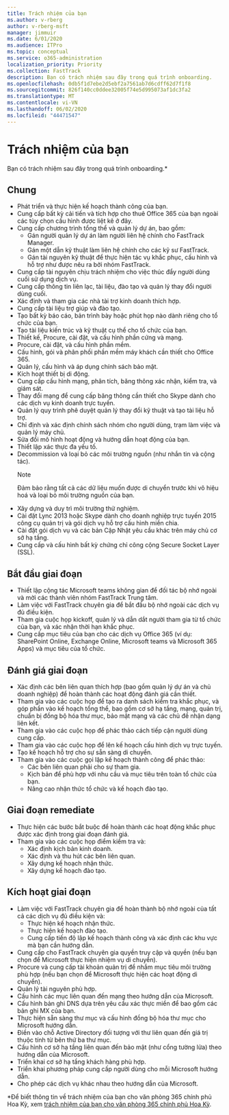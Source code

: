 ```yaml
---
title: Trách nhiệm của bạn
ms.author: v-rberg
author: v-rberg-msft
manager: jimmuir
ms.date: 6/01/2020
ms.audience: ITPro
ms.topic: conceptual
ms.service: o365-administration
localization_priority: Priority
ms.collection: FastTrack
description: Bạn có trách nhiệm sau đây trong quá trình onboarding.
ms.openlocfilehash: 0db5f1d7ebe2d5ebf2a7561ab7d6cdff62d7f1f8
ms.sourcegitcommit: 826f140cc0ddee32005f74e5d995073af1dc3fa2
ms.translationtype: MT
ms.contentlocale: vi-VN
ms.lasthandoff: 06/02/2020
ms.locfileid: "44471547"
---
```

# <a name="your-responsibilities"></a>Trách nhiệm của bạn

Bạn có trách nhiệm sau đây trong quá trình onboarding.\*
  
## <a name="general"></a>Chung

- Phát triển và thực hiện kế hoạch thành công của bạn.
- Cung cấp bất kỳ cải tiến và tích hợp cho thuê Office 365 của bạn ngoài các tùy chọn cấu hình được liệt kê ở đây.  
- Cung cấp chương trình tổng thể và quản lý dự án, bao gồm: 
  - Gán người quản lý dự án làm người liên hệ chính cho FastTrack Manager.
  - Gán một dẫn kỹ thuật làm liên hệ chính cho các kỹ sư FastTrack.
  - Gán tài nguyên kỹ thuật để thực hiện tác vụ khắc phục, cấu hình và hỗ trợ như được nêu ra bởi nhóm FastTrack. 
- Cung cấp tài nguyên chịu trách nhiệm cho việc thúc đẩy người dùng cuối sử dụng dịch vụ. 
- Cung cấp thông tin liên lạc, tài liệu, đào tạo và quản lý thay đổi người dùng cuối.
- Xác định và tham gia các nhà tài trợ kinh doanh thích hợp.  
- Cung cấp tài liệu trợ giúp và đào tạo.  
- Tạo bất kỳ báo cáo, bản trình bày hoặc phút họp nào dành riêng cho tổ chức của bạn. 
- Tạo tài liệu kiến trúc và kỹ thuật cụ thể cho tổ chức của bạn.   
- Thiết kế, Procure, cài đặt, và cấu hình phần cứng và mạng.   
- Procure, cài đặt, và cấu hình phần mềm.  
- Cấu hình, gói và phân phối phần mềm máy khách cần thiết cho Office 365.  
- Quản lý, cấu hình và áp dụng chính sách bảo mật.
- Kích hoạt thiết bị di động.
- Cung cấp cấu hình mạng, phân tích, băng thông xác nhận, kiểm tra, và giám sát. 
- Thay đổi mạng để cung cấp băng thông cần thiết cho Skype dành cho các dịch vụ kinh doanh trực tuyến. 
- Quản lý quy trình phê duyệt quản lý thay đổi kỹ thuật và tạo tài liệu hỗ trợ.  
- Chỉ định và xác định chính sách nhóm cho người dùng, trạm làm việc và quản lý máy chủ. 
- Sửa đổi mô hình hoạt động và hướng dẫn hoạt động của bạn. 
- Thiết lập xác thực đa yếu tố.  
- Decommission và loại bỏ các môi trường nguồn (như nhắn tin và cộng tác). 
    > [!NOTE]
    > Đảm bảo rằng tất cả các dữ liệu muốn được di chuyển trước khi vô hiệu hoá và loại bỏ môi trường nguồn của bạn. 
- Xây dựng và duy trì môi trường thử nghiệm.  
- Cài đặt Lync 2013 hoặc Skype dành cho doanh nghiệp trực tuyến 2015 công cụ quản trị và gói dịch vụ hỗ trợ cấu hình miền chia.
- Cài đặt gói dịch vụ và các bản Cập Nhật yêu cầu khác trên máy chủ cơ sở hạ tầng. 
- Cung cấp và cấu hình bất kỳ chứng chỉ công cộng Secure Socket Layer (SSL). 
    
## <a name="initiate-phase"></a>Bắt đầu giai đoạn

- Thiết lập cộng tác Microsoft teams không gian để đối tác bộ nhớ ngoài và mời các thành viên nhóm FastTrack Trung tâm.   
- Làm việc với FastTrack chuyên gia để bắt đầu bộ nhớ ngoài các dịch vụ đủ điều kiện.    
- Tham gia cuộc họp kickoff, quản lý và dẫn dắt người tham gia từ tổ chức của bạn, và xác nhận thời hạn khắc phục.   
- Cung cấp mục tiêu của bạn cho các dịch vụ Office 365 (ví dụ: SharePoint Online, Exchange Online, Microsoft teams và Microsoft 365 Apps) và mục tiêu của tổ chức.
    
## <a name="assess-phase"></a>Đánh giá giai đoạn

- Xác định các bên liên quan thích hợp (bao gồm quản lý dự án và chủ doanh nghiệp) để hoàn thành các hoạt động đánh giá cần thiết.    
- Tham gia vào các cuộc họp để tạo ra danh sách kiểm tra khắc phục, và góp phần vào kế hoạch tổng thể, bao gồm cơ sở hạ tầng, mạng, quản trị, chuẩn bị đồng bộ hóa thư mục, bảo mật mạng và các chủ đề nhận dạng liên kết.   
- Tham gia vào các cuộc họp để phác thảo cách tiếp cận người dùng cung cấp.  
- Tham gia vào các cuộc họp để lên kế hoạch cấu hình dịch vụ trực tuyến.    
- Tạo kế hoạch hỗ trợ cho sự sẵn sàng di chuyển. 
- Tham gia vào các cuộc gọi lập kế hoạch thành công để phác thảo:   
  - Các bên liên quan phải cho sự tham gia.  
  - Kịch bản để phù hợp với nhu cầu và mục tiêu trên toàn tổ chức của bạn.
  - Nâng cao nhận thức tổ chức và kế hoạch đào tạo.
    
## <a name="remediate-phase"></a>Giai đoạn remediate

- Thực hiện các bước bắt buộc để hoàn thành các hoạt động khắc phục được xác định trong giai đoạn đánh giá. 
- Tham gia vào các cuộc họp điểm kiểm tra và: 
  - Xác định kịch bản kinh doanh.   
  - Xác định và thu hút các bên liên quan.
  - Xây dựng kế hoạch nhận thức. 
  - Xây dựng kế hoạch đào tạo.
    
## <a name="enable-phase"></a>Kích hoạt giai đoạn

- Làm việc với FastTrack chuyên gia để hoàn thành bộ nhớ ngoài của tất cả các dịch vụ đủ điều kiện và:  
  - Thực hiện kế hoạch nhận thức.  
  - Thực hiện kế hoạch đào tạo. 
  - Cung cấp tiến độ lập kế hoạch thành công và xác định các khu vực mà bạn cần hướng dẫn.
- Cung cấp cho FastTrack chuyên gia quyền truy cập và quyền (nếu bạn chọn để Microsoft thực hiện nhiệm vụ di chuyển).  
- Procure và cung cấp tài khoản quản trị để nhắm mục tiêu môi trường phù hợp (nếu bạn chọn để Microsoft thực hiện các hoạt động di chuyển).   
- Quản lý tài nguyên phù hợp.   
- Cấu hình các mục liên quan đến mạng theo hướng dẫn của Microsoft.  
- Cấu hình bản ghi DNS dựa trên yêu cầu xác thực miền để bao gồm các bản ghi MX của bạn.   
- Thực hiện sẵn sàng thư mục và cấu hình đồng bộ hóa thư mục cho Microsoft hướng dẫn.
- Điền vào chỗ Active Directory đối tượng với thư liên quan đến giá trị thuộc tính từ bên thứ ba thư mục.   
- Cấu hình cơ sở hạ tầng liên quan đến bảo mật (như cổng tường lửa) theo hướng dẫn của Microsoft.
- Triển khai cơ sở hạ tầng khách hàng phù hợp.  
- Triển khai phương pháp cung cấp người dùng cho mỗi Microsoft hướng dẫn.  
- Cho phép các dịch vụ khác nhau theo hướng dẫn của Microsoft.  
    
\*Để biết thông tin về trách nhiệm của bạn cho văn phòng 365 chính phủ Hoa Kỳ, xem [trách nhiệm của bạn cho văn phòng 365 chính phủ Hoa Kỳ](US-Gov-appendix-your-responsibilities.md).
  